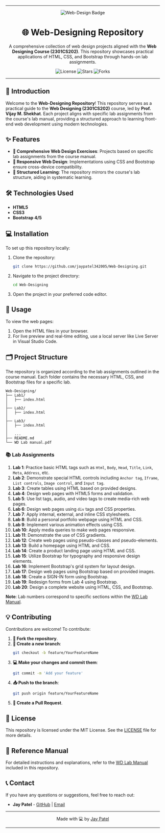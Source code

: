 
---

<p align="center">
  <img src="https://img.shields.io/badge/Web%20Design-HTML%20%7C%20CSS%20%7C%20Bootstrap-brightgreen" alt="Web-Design Badge"/>
</p>

<h1 align="center">🌐 Web-Designing Repository</h1>

<p align="center">
  A comprehensive collection of web design projects aligned with the <strong>Web Designing Course (2301CS202)</strong>. This repository showcases practical applications of HTML, CSS, and Bootstrap through hands-on lab assignments.
</p>

<p align="center">
  <img src="https://img.shields.io/github/LICENSE/jaypatel342005/Web-Designing?style=flat-square" alt="License"/>
  <img src="https://img.shields.io/github/stars/jaypatel342005/Web-Designing?style=social" alt="Stars"/>
  <img src="https://img.shields.io/github/forks/jaypatel342005/Web-Designing?style=social" alt="Forks"/>
</p>

---

## 🚀 Introduction

Welcome to the **Web-Designing Repository**! This repository serves as a practical guide to the **Web Designing (2301CS202)** course, led by **Prof. Vijay M. Shekhat**. Each project aligns with specific lab assignments from the course's lab manual, providing a structured approach to learning front-end web development using modern technologies.

## ✨ Features

- **📘 Comprehensive Web Design Exercises**: Projects based on specific lab assignments from the course manual.
- **📱 Responsive Web Design**: Implementations using CSS and Bootstrap ensure cross-device compatibility.
- **🔧 Structured Learning**: The repository mirrors the course's lab structure, aiding in systematic learning.

## 🛠️ Technologies Used

- **HTML5**
- **CSS3**
- **Bootstrap 4/5**

## 💻 Installation

To set up this repository locally:

1. Clone the repository:
    ```bash
    git clone https://github.com/jaypatel342005/Web-Designing.git
    ```

2. Navigate to the project directory:
    ```bash
    cd Web-Designing
    ```

3. Open the project in your preferred code editor.

## 🎯 Usage

To view the web pages:

1. Open the HTML files in your browser.
2. For live preview and real-time editing, use a local server like Live Server in Visual Studio Code.

## 🗂️ Project Structure

The repository is organized according to the lab assignments outlined in the course manual. Each folder contains the necessary HTML, CSS, and Bootstrap files for a specific lab.

```plaintext
Web-Designing/
├── Lab1/
│   ├── index.html
│   
├── Lab2/
│   ├── index.html
│
├── Lab3/
│   ├── index.html
│   
│   ...
├── README.md
└── WD Lab manual.pdf
```

### 📚 Lab Assignments

1. **Lab 1**: Practice basic HTML tags such as `Html`, `Body`, `Head`, `Title`, `Link`, `Meta`, `Address`, etc.
2. **Lab 2**: Demonstrate special HTML controls including `Anchor tag`, `Iframe`, `List controls`, `Image control`, and `Input tag`.
3. **Lab 3**: Create tables using HTML based on provided designs.
4. **Lab 4**: Design web pages with HTML5 forms and validation.
5. **Lab 5**: Use list tags, audio, and video tags to create media-rich web pages.
6. **Lab 6**: Design web pages using `div` tags and CSS properties.
7. **Lab 7**: Apply internal, external, and inline CSS stylesheets.
8. **Lab 8**: Build a personal portfolio webpage using HTML and CSS.
9. **Lab 9**: Implement various animation effects using CSS.
10. **Lab 10**: Apply media queries to make web pages responsive.
11. **Lab 11**: Demonstrate the use of CSS gradients.
12. **Lab 12**: Create web pages using pseudo-classes and pseudo-elements.
13. **Lab 13**: Build a homepage using HTML and CSS.
14. **Lab 14**: Create a product landing page using HTML and CSS.
15. **Lab 15**: Utilize Bootstrap for typography and responsive design elements.
16. **Lab 16**: Implement Bootstrap's grid system for layout design.
17. **Lab 17**: Design web pages using Bootstrap based on provided images.
18. **Lab 18**: Create a SIGN-IN form using Bootstrap.
19. **Lab 19**: Redesign forms from Lab 4 using Bootstrap.
20. **Lab 20**: Design a complete website using HTML, CSS, and Bootstrap.

**Note**: Lab numbers correspond to specific sections within the [WD Lab Manual](https://github.com/jaypatel342005/Web-Designing/blob/main/WD%20Lab%20manual.pdf).

## 💡 Contributing

Contributions are welcome! To contribute:

1. **🍴 Fork the repository**.
2. **🔀 Create a new branch**:
    ```bash
    git checkout -b feature/YourFeatureName
    ```
3. **💻 Make your changes and commit them**:
    ```bash
    git commit -m 'Add your feature'
    ```
4. **📤 Push to the branch**:
    ```bash
    git push origin feature/YourFeatureName
    ```
5. **🎉 Create a Pull Request**.

## 📄 License

This repository is licensed under the MIT License. See the [LICENSE](LICENSE) file for more details.



## 📘 Reference Manual

For detailed instructions and explanations, refer to the [WD Lab Manual](https://github.com/jaypatel342005/Web-Designing/blob/main/WD%20Lab%20manual.pdf) included in this repository.


## 📞 Contact

If you have any questions or suggestions, feel free to reach out:

- **Jay Patel** - [GitHub](https://github.com/jaypatel342005) | [Email](pateljay97378@gmail.com)

---

<p align="center">Made with 💻 by <a href="https://github.com/jaypatel342005">Jay Patel</a></p>

---

